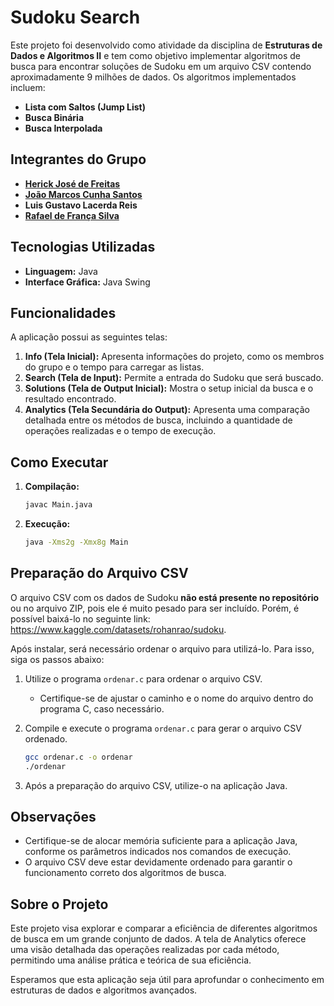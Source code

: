 # Sudoku Search

Este projeto foi desenvolvido como atividade da disciplina de **Estruturas de Dados e Algoritmos II** e tem como objetivo implementar algoritmos de busca para encontrar soluções de Sudoku em um arquivo CSV contendo aproximadamente 9 milhões de dados. Os algoritmos implementados incluem:

- **Lista com Saltos (Jump List)**
- **Busca Binária**
- **Busca Interpolada**

## Integrantes do Grupo
- [**Herick José de Freitas**](https://github.com/Herickjf)
- [**João Marcos Cunha Santos**](https://github.com/j4marcos)
- **Luis Gustavo Lacerda Reis**
- [**Rafael de França Silva**](https://github.com/rafaelfranca1)

## Tecnologias Utilizadas
- **Linguagem:** Java
- **Interface Gráfica:** Java Swing

## Funcionalidades
A aplicação possui as seguintes telas:

1. **Info (Tela Inicial):** Apresenta informações do projeto, como os membros do grupo e o tempo para carregar as listas.
2. **Search (Tela de Input):** Permite a entrada do Sudoku que será buscado.
3. **Solutions (Tela de Output Inicial):** Mostra o setup inicial da busca e o resultado encontrado.
4. **Analytics (Tela Secundária do Output):** Apresenta uma comparação detalhada entre os métodos de busca, incluindo a quantidade de operações realizadas e o tempo de execução.

## Como Executar

1. **Compilação:**
   ```bash
   javac Main.java
   ```

2. **Execução:**
   ```bash
   java -Xms2g -Xmx8g Main
   ```

## Preparação do Arquivo CSV

O arquivo CSV com os dados de Sudoku **não está presente no repositório** ou no arquivo ZIP, pois ele é muito pesado para ser incluído. 
Porém, é possível baixá-lo no seguinte link: https://www.kaggle.com/datasets/rohanrao/sudoku.

Após instalar, será necessário ordenar o arquivo para utilizá-lo. Para isso, siga os passos abaixo:

1. Utilize o programa `ordenar.c` para ordenar o arquivo CSV.
   - Certifique-se de ajustar o caminho e o nome do arquivo dentro do programa C, caso necessário.

2. Compile e execute o programa `ordenar.c` para gerar o arquivo CSV ordenado.
   ```bash
   gcc ordenar.c -o ordenar
   ./ordenar
   ```

3. Após a preparação do arquivo CSV, utilize-o na aplicação Java.

## Observações
- Certifique-se de alocar memória suficiente para a aplicação Java, conforme os parâmetros indicados nos comandos de execução.
- O arquivo CSV deve estar devidamente ordenado para garantir o funcionamento correto dos algoritmos de busca.

## Sobre o Projeto
Este projeto visa explorar e comparar a eficiência de diferentes algoritmos de busca em um grande conjunto de dados. A tela de Analytics oferece uma visão detalhada das operações realizadas por cada método, permitindo uma análise prática e teórica de sua eficiência.

Esperamos que esta aplicação seja útil para aprofundar o conhecimento em estruturas de dados e algoritmos avançados.


